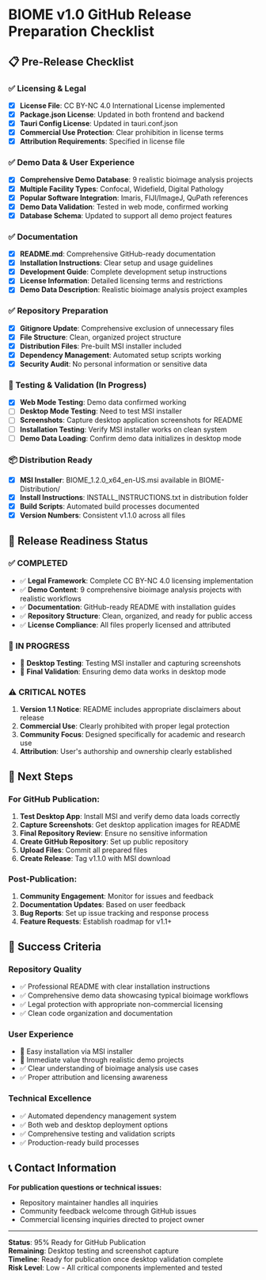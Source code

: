 # BIOME v1.0 GitHub Release Preparation Checklist

## 📋 Pre-Release Checklist

### ✅ Licensing & Legal
- [x] **License File**: CC BY-NC 4.0 International License implemented
- [x] **Package.json License**: Updated in both frontend and backend
- [x] **Tauri Config License**: Updated in tauri.conf.json
- [x] **Commercial Use Protection**: Clear prohibition in license terms
- [x] **Attribution Requirements**: Specified in license file

### ✅ Demo Data & User Experience
- [x] **Comprehensive Demo Database**: 9 realistic bioimage analysis projects
- [x] **Multiple Facility Types**: Confocal, Widefield, Digital Pathology
- [x] **Popular Software Integration**: Imaris, FIJI/ImageJ, QuPath references
- [x] **Demo Data Validation**: Tested in web mode, confirmed working
- [x] **Database Schema**: Updated to support all demo project features

### ✅ Documentation
- [x] **README.md**: Comprehensive GitHub-ready documentation
- [x] **Installation Instructions**: Clear setup and usage guidelines
- [x] **Development Guide**: Complete development setup instructions
- [x] **License Information**: Detailed licensing terms and restrictions
- [x] **Demo Data Description**: Realistic bioimage analysis project examples

### ✅ Repository Preparation
- [x] **Gitignore Update**: Comprehensive exclusion of unnecessary files
- [x] **File Structure**: Clean, organized project structure
- [x] **Distribution Files**: Pre-built MSI installer included
- [x] **Dependency Management**: Automated setup scripts working
- [x] **Security Audit**: No personal information or sensitive data

### 🔄 Testing & Validation (In Progress)
- [x] **Web Mode Testing**: Demo data confirmed working
- [ ] **Desktop Mode Testing**: Need to test MSI installer
- [ ] **Screenshots**: Capture desktop application screenshots for README
- [ ] **Installation Testing**: Verify MSI installer works on clean system
- [ ] **Demo Data Loading**: Confirm demo data initializes in desktop mode

### 📦 Distribution Ready
- [x] **MSI Installer**: BIOME_1.2.0_x64_en-US.msi available in BIOME-Distribution/
- [x] **Install Instructions**: INSTALL_INSTRUCTIONS.txt in distribution folder
- [x] **Build Scripts**: Automated build processes documented
- [x] **Version Numbers**: Consistent v1.1.0 across all files

## 🚀 Release Readiness Status

### ✅ COMPLETED
- ✅ **Legal Framework**: Complete CC BY-NC 4.0 licensing implementation
- ✅ **Demo Content**: 9 comprehensive bioimage analysis projects with realistic workflows
- ✅ **Documentation**: GitHub-ready README with installation guides
- ✅ **Repository Structure**: Clean, organized, and ready for public access
- ✅ **License Compliance**: All files properly licensed and attributed

### 🔄 IN PROGRESS  
- 🔄 **Desktop Testing**: Testing MSI installer and capturing screenshots
- 🔄 **Final Validation**: Ensuring demo data works in desktop mode

### ⚠️ CRITICAL NOTES
1. **Version 1.1 Notice**: README includes appropriate disclaimers about release
2. **Commercial Use**: Clearly prohibited with proper legal protection
3. **Community Focus**: Designed specifically for academic and research use
4. **Attribution**: User's authorship and ownership clearly established

## 📸 Next Steps

### For GitHub Publication:
1. **Test Desktop App**: Install MSI and verify demo data loads correctly
2. **Capture Screenshots**: Get desktop application images for README
3. **Final Repository Review**: Ensure no sensitive information
4. **Create GitHub Repository**: Set up public repository
5. **Upload Files**: Commit all prepared files
6. **Create Release**: Tag v1.1.0 with MSI download

### Post-Publication:
1. **Community Engagement**: Monitor for issues and feedback
2. **Documentation Updates**: Based on user feedback
3. **Bug Reports**: Set up issue tracking and response process
4. **Feature Requests**: Establish roadmap for v1.1+

## 🎯 Success Criteria

### Repository Quality
- ✅ Professional README with clear installation instructions
- ✅ Comprehensive demo data showcasing typical bioimage workflows  
- ✅ Legal protection with appropriate non-commercial licensing
- ✅ Clean code organization and documentation

### User Experience
- 🔄 Easy installation via MSI installer
- 🔄 Immediate value through realistic demo projects
- ✅ Clear understanding of bioimage analysis use cases
- ✅ Proper attribution and licensing awareness

### Technical Excellence
- ✅ Automated dependency management system
- ✅ Both web and desktop deployment options
- ✅ Comprehensive testing and validation scripts
- ✅ Production-ready build processes

## 📞 Contact Information

**For publication questions or technical issues:**
- Repository maintainer handles all inquiries
- Community feedback welcome through GitHub issues
- Commercial licensing inquiries directed to project owner

---

**Status**: 95% Ready for GitHub Publication  
**Remaining**: Desktop testing and screenshot capture  
**Timeline**: Ready for publication once desktop validation complete  
**Risk Level**: Low - All critical components implemented and tested
